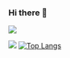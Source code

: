 ### Hi there 👋

![](https://komarev.com/ghpvc/?username=mateax&color=red)

![](https://hit.yhype.me/github/profile?user_id=72091958)
[![Top Langs](https://github-readme-stats.vercel.app/api/top-langs/?username=mateax&layout=compact)](https://github.com/mateax/github-readme-stats)

<!--
**mateax/mateax** is a ✨ _special_ ✨ repository because its `README.md` (this file) appears on your GitHub profile.

Here are some ideas to get you started:

- 🔭 I’m currently working on ...
- 🌱 I’m currently learning ...
- 👯 I’m looking to collaborate on ...
- 🤔 I’m looking for help with ...
- 💬 Ask me about ...
- 📫 How to reach me: ...
- 😄 Pronouns: ...
- ⚡ Fun fact: ...
-->
